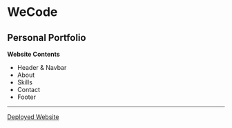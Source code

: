 # WeCode

## Personal Portfolio

**Website Contents**

- Header & Navbar
- About
- Skills
- Contact
- Footer

---

[Deployed Website](https://shakar.dev)
